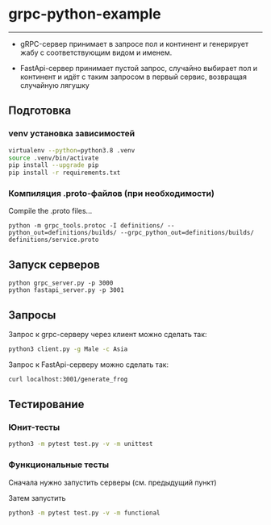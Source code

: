 # grpc-python-example
________________________________________________________________________________________
* gRPC-сервер принимает в запросе пол и континент и генерирует жабу с соответствующим видом и именем.

* FastApi-сервер принимает пустой запрос, случайно выбирает пол и континент и идёт с таким запросом в первый сервис, возвращая случайную лягушку


## Подготовка


### venv установка зависимостей
```bash
virtualenv --python=python3.8 .venv
source .venv/bin/activate
pip install --upgrade pip
pip install -r requirements.txt
```


### Компиляция .proto-файлов (при необходимости)
Compile the .proto files...
```
python -m grpc_tools.protoc -I definitions/ --python_out=definitions/builds/ --grpc_python_out=definitions/builds/ definitions/service.proto
```


## Запуск серверов
```
python grpc_server.py -p 3000 
python fastapi_server.py -p 3001
```

## Запросы

Запрос к grpc-серверу через клиент можно сделать так:
```bash
python3 client.py -g Male -c Asia
```

Запрос к FastApi-серверу можно сделать так:
```bash
curl localhost:3001/generate_frog
```

## Тестирование

### Юнит-тесты

```bash
python3 -m pytest test.py -v -m unittest
```

### Функциональные тесты

Сначала нужно запустить серверы (см. предыдущий пункт)

Затем запустить
```bash
python3 -m pytest test.py -v -m functional
```